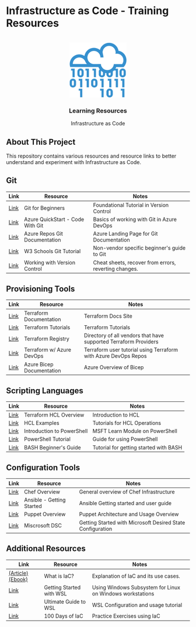 # Infrastructure as Code - Training Resources
<!-- PROJECT LOGO -->
<br />
<div align="center"><a href="https://he-equipment.com/"><img src="./_assets/images/IaC.png" alt="HEES Logo" height="150"></a>

<h3 align="center">Learning Resources</h3>
<p align="center">Infrastructure as Code</p>
</div>

<!-- ABOUT THE PROJECT -->
## About This Project

This repository contains various resources and resource links to better understand and experiment with Infrastructure as Code.

## Git

| Link | Resource | Notes |
| -- | -- | -- |
| [Link](https://www.freecodecamp.org/news/git-and-github-for-beginners/) | Git for Beginners | Foundational Tutorial in Version Control |
| [Link](https://docs.microsoft.com/en-us/azure/devops/user-guide/code-with-git?view=azure-devops) | Azure QuickStart - Code With Git | Basics of working with Git in Azure DevOps |
| [Link](https://docs.microsoft.com/en-us/azure/devops/repos/git/?view=azure-devops) | Azure Repos Git Documentation | Azure Landing Page for Git Documentation |
| [Link](https://www.w3schools.com/git/) | W3 Schools Git Tutorial | Non-vendor specific beginner's guide to Git |
| [Link](https://www.git-tower.com/learn) | Working with Version Control | Cheat sheets, recover from errors, reverting changes. |

## Provisioning Tools

| Link | Resource | Notes |
| -- | -- | -- |
| [Link](https://www.terraform.io/intro) | Terraform Documentation | Terraform Docs Site |
| [Link](https://learn.hashicorp.com/terraform) | Terraform Tutorials | Terraform Tutorials |
| [Link](https://registry.terraform.io/browse/providers) | Terraform Registry | Directory of all vendors that have supported Terraform Providers |
| [Link](https://itnext.io/infrastructure-as-code-iac-with-terraform-azure-devops-f8cd022a3341) | Terraform w/ Azure DevOps | Terraform user tutorial using Terraform with Azure DevOps Repos |
| [Link](https://docs.microsoft.com/en-us/azure/azure-resource-manager/bicep/overview?tabs=bicep) | Azure Bicep Documentation | Azure Overview of Bicep |

## Scripting Languages

| Link | Resource | Notes |
| -- | -- | -- |
| [Link](https://www.linode.com/docs/guides/introduction-to-hcl/) | Terraform HCL Overview | Introduction to HCL |
| [Link](https://learn.hashicorp.com/collections/terraform/configuration-language) | HCL Examples | Tutorials for HCL Operations |
| [Link](https://docs.microsoft.com/en-us/learn/modules/introduction-to-powershell/) | Introduction to PowerShell | MSFT Learn Module on PowerShell |
| [Link](https://www.tutorialspoint.com/powershell/index.htm) | PowerShell Tutorial | Guide for using PowerShell |
| [Link](https://linuxconfig.org/bash-scripting-tutorial-for-beginners) | BASH Beginner's Guide | Tutorial for getting started with BASH |


## Configuration Tools

| Link | Resource | Notes |
| -- | -- | -- |
| [Link](https://docs.chef.io/chef_overview/) | Chef Overview | General overview of Chef Infrastructure |
| [Link](https://docs.ansible.com/ansible/latest/user_guide/index.html#getting-started) | Ansible - Getting Started | Ansible Getting started and user guide |
| [Link](https://puppet.com/docs/pe/2021.6/pe_architecture_overview.html#pe_architecture_overview) | Puppet Overview | Puppet Architecture and Usage Overview
| [Link](https://docs.microsoft.com/en-us/powershell/dsc/getting-started/wingettingstarted?view=dsc-1.1) | Miscrosoft DSC | Getting Started with Microsoft Desired State Configuration |

## Additional Resources

| Link | Resource | Notes |
| -- | -- | -- |
| [(Article)](https://docs.microsoft.com/en-us/devops/deliver/what-is-infrastructure-as-code) [(Ebook)](./_assets/docs/Architecting-Cloud-Native-NET-Apps-for-Azure.pdf) | What is IaC? | Explanation of IaC and its use cases.
| [Link](https://docs.microsoft.com/en-us/learn/modules/get-started-with-windows-subsystem-for-linux/) | Getting Started with WSL | Using Windows Subsystem for Linux on Windows workstations |
| [Link](https://adamtheautomator.com/windows-subsystem-for-linux/) | Ultimate Guide to WSL | WSL Configuration and usage tutorial
| [Link](https://github.com/starkfell/100DaysOfIaC) | 100 Days of IaC | Practice Exercises using IaC |
